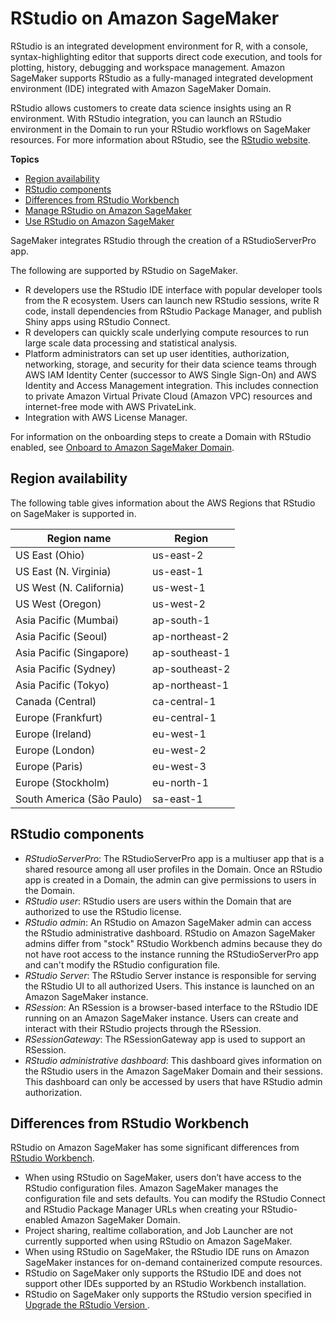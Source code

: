 # RStudio on Amazon SageMaker<a name="rstudio"></a>

RStudio is an integrated development environment for R, with a console, syntax\-highlighting editor that supports direct code execution, and tools for plotting, history, debugging and workspace management\. Amazon SageMaker supports RStudio as a fully\-managed integrated development environment \(IDE\) integrated with Amazon SageMaker Domain\.

RStudio allows customers to create data science insights using an R environment\. With RStudio integration, you can launch an RStudio environment in the Domain to run your RStudio workflows on SageMaker resources\. For more information about RStudio, see the [RStudio website](https://www.rstudio.com/products/workbench/)\.

**Topics**
+ [Region availability](#rstudio-region)
+ [RStudio components](#rstudio-components)
+ [Differences from RStudio Workbench](#rstudio-differences)
+ [Manage RStudio on Amazon SageMaker](rstudio-manage.md)
+ [Use RStudio on Amazon SageMaker](rstudio-use.md)

SageMaker integrates RStudio through the creation of a RStudioServerPro app\.

 The following are supported by RStudio on SageMaker\. 
+ R developers use the RStudio IDE interface with popular developer tools from the R ecosystem\. Users can launch new RStudio sessions, write R code, install dependencies from RStudio Package Manager, and publish Shiny apps using RStudio Connect\. 
+ R developers can quickly scale underlying compute resources to run large scale data processing and statistical analysis\.  
+ Platform administrators can set up user identities, authorization, networking, storage, and security for their data science teams through AWS IAM Identity Center \(successor to AWS Single Sign\-On\) and AWS Identity and Access Management integration\. This includes connection to private Amazon Virtual Private Cloud \(Amazon VPC\) resources and internet\-free mode with AWS PrivateLink\.
+ Integration with AWS License Manager\. 

 For information on the onboarding steps to create a Domain with RStudio enabled, see [Onboard to Amazon SageMaker Domain](gs-studio-onboard.md)\.

## Region availability<a name="rstudio-region"></a>

The following table gives information about the AWS Regions that RStudio on SageMaker is supported in\.


|  Region name  |  Region  | 
| --- | --- | 
|  US East \(Ohio\)  |  us\-east\-2  | 
|  US East \(N\. Virginia\)  |  us\-east\-1  | 
|  US West \(N\. California\)  |  us\-west\-1  | 
|  US West \(Oregon\)  |  us\-west\-2  | 
|  Asia Pacific \(Mumbai\)  |  ap\-south\-1  | 
|  Asia Pacific \(Seoul\)  |  ap\-northeast\-2  | 
|  Asia Pacific \(Singapore\)  |  ap\-southeast\-1  | 
|  Asia Pacific \(Sydney\)  |  ap\-southeast\-2  | 
|  Asia Pacific \(Tokyo\)  |  ap\-northeast\-1  | 
|  Canada \(Central\)  |  ca\-central\-1  | 
|  Europe \(Frankfurt\)  |  eu\-central\-1  | 
|  Europe \(Ireland\)  |  eu\-west\-1  | 
|  Europe \(London\)  |  eu\-west\-2  | 
|  Europe \(Paris\)  |  eu\-west\-3  | 
|  Europe \(Stockholm\)  |  eu\-north\-1  | 
|  South America \(São Paulo\)  |  sa\-east\-1  | 

## RStudio components<a name="rstudio-components"></a>
+ *RStudioServerPro*: The RStudioServerPro app is a multiuser app that is a shared resource among all user profiles in the Domain\. Once an RStudio app is created in a Domain, the admin can give permissions to users in the Domain\.  
+ *RStudio user*: RStudio users are users within the Domain that are authorized to use the RStudio license\.
+ *RStudio admin*: An RStudio on Amazon SageMaker admin can access the RStudio administrative dashboard\. RStudio on Amazon SageMaker admins differ from "stock" RStudio Workbench admins because they do not have root access to the instance running the RStudioServerPro app and can't modify the RStudio configuration file\.
+ *RStudio Server*: The RStudio Server instance is responsible for serving the RStudio UI to all authorized Users\. This instance is launched on an Amazon SageMaker instance\.
+ *RSession*: An RSession is a browser\-based interface to the RStudio IDE running on an Amazon SageMaker instance\. Users can create and interact with their RStudio projects through the RSession\.
+ *RSessionGateway*: The RSessionGateway app is used to support an RSession\. 
+ *RStudio administrative dashboard*: This dashboard gives information on the RStudio users in the Amazon SageMaker Domain and their sessions\. This dashboard can only be accessed by users that have RStudio admin authorization\.

## Differences from RStudio Workbench<a name="rstudio-differences"></a>

RStudio on Amazon SageMaker has some significant differences from [RStudio Workbench](https://www.rstudio.com/products/workbench/)\.
+ When using RStudio on SageMaker, users don’t have access to the RStudio configuration files\. Amazon SageMaker manages the configuration file and sets defaults\. You can modify the RStudio Connect and RStudio Package Manager URLs when creating your RStudio\-enabled Amazon SageMaker Domain\.
+ Project sharing, realtime collaboration, and Job Launcher are not currently supported when using RStudio on Amazon SageMaker\.
+ When using RStudio on SageMaker, the RStudio IDE runs on Amazon SageMaker instances for on\-demand containerized compute resources\. 
+ RStudio on SageMaker only supports the RStudio IDE and does not support other IDEs supported by an RStudio Workbench installation\.
+ RStudio on SageMaker only supports the RStudio version specified in [Upgrade the RStudio Version ](rstudio-version.md)\.